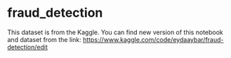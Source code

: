 # fraud_detection
This dataset is from the Kaggle. You can find new version of this notebook and dataset from the link: https://www.kaggle.com/code/eydaaybar/fraud-detection/edit
